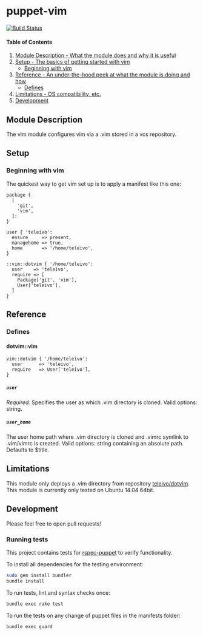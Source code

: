 # puppet-vim

[![Build Status](https://secure.travis-ci.org/teleivo/puppet-vim.png?branch=master)](https://travis-ci.org/teleivo/puppet-vim)

#### Table of Contents

1. [Module Description - What the module does and why it is useful](#module-description)
2. [Setup - The basics of getting started with vim](#setup)
    * [Beginning with vim](#beginning-with-vim)
3. [Reference - An under-the-hood peek at what the module is doing and how](#reference)
    * [Defines](#defines)
4. [Limitations - OS compatibility, etc.](#limitations)
5. [Development](#development)

## Module Description

The vim module configures vim via a .vim stored in a vcs repository.

## Setup

### Beginning with vim

The quickest way to get vim set up is to apply a manifest like this one:

```puppet
package {
  [
    'git',
    'vim',
  ]:
}

user { 'teleivo':
  ensure     => present,
  managehome => true,
  home       => '/home/teleivo',
}

::vim::dotvim { '/home/teleivo':
  user    => 'teleivo',
  require => [
    Package['git', 'vim'],
    User['teleivo'],
  ]
}
```

## Reference

### Defines

#### dotvim::vim
~~~
vim::dotvim { '/home/teleivo':
  user      => 'teleivo',
  require   => User['teleivo'],
}
~~~
##### `user`

*Required.* Specifies the user as which .vim directory is cloned.
Valid options: string.

##### `user_home`

The user home path where .vim directory is cloned and .vimrc symlink to .vim/vimrc is created.
Valid options: string containing an absolute path.
Defaults to $title.

## Limitations

This module only deploys a .vim directory from repository [teleivo/dotvim](https://github.com/teleivo/dotvim).  
This module is currently only tested on Ubuntu 14.04 64bit.  

## Development

Please feel free to open pull requests!

### Running tests
This project contains tests for [rspec-puppet](http://rspec-puppet.com/) to
verify functionality.

To install all dependencies for the testing environment:
```bash
sudo gem install bundler
bundle install
```

To run tests, lint and syntax checks once:
```bash
bundle exec rake test
```

To run the tests on any change of puppet files in the manifests folder:
```bash
bundle exec guard
```

